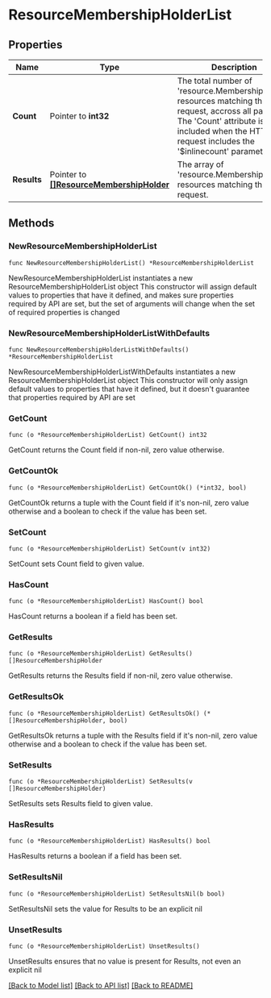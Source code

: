 # ResourceMembershipHolderList

## Properties

Name | Type | Description | Notes
------------ | ------------- | ------------- | -------------
**Count** | Pointer to **int32** | The total number of &#39;resource.MembershipHolder&#39; resources matching the request, accross all pages. The &#39;Count&#39; attribute is included when the HTTP GET request includes the &#39;$inlinecount&#39; parameter. | [optional] 
**Results** | Pointer to [**[]ResourceMembershipHolder**](resource.MembershipHolder.md) | The array of &#39;resource.MembershipHolder&#39; resources matching the request. | [optional] 

## Methods

### NewResourceMembershipHolderList

`func NewResourceMembershipHolderList() *ResourceMembershipHolderList`

NewResourceMembershipHolderList instantiates a new ResourceMembershipHolderList object
This constructor will assign default values to properties that have it defined,
and makes sure properties required by API are set, but the set of arguments
will change when the set of required properties is changed

### NewResourceMembershipHolderListWithDefaults

`func NewResourceMembershipHolderListWithDefaults() *ResourceMembershipHolderList`

NewResourceMembershipHolderListWithDefaults instantiates a new ResourceMembershipHolderList object
This constructor will only assign default values to properties that have it defined,
but it doesn't guarantee that properties required by API are set

### GetCount

`func (o *ResourceMembershipHolderList) GetCount() int32`

GetCount returns the Count field if non-nil, zero value otherwise.

### GetCountOk

`func (o *ResourceMembershipHolderList) GetCountOk() (*int32, bool)`

GetCountOk returns a tuple with the Count field if it's non-nil, zero value otherwise
and a boolean to check if the value has been set.

### SetCount

`func (o *ResourceMembershipHolderList) SetCount(v int32)`

SetCount sets Count field to given value.

### HasCount

`func (o *ResourceMembershipHolderList) HasCount() bool`

HasCount returns a boolean if a field has been set.

### GetResults

`func (o *ResourceMembershipHolderList) GetResults() []ResourceMembershipHolder`

GetResults returns the Results field if non-nil, zero value otherwise.

### GetResultsOk

`func (o *ResourceMembershipHolderList) GetResultsOk() (*[]ResourceMembershipHolder, bool)`

GetResultsOk returns a tuple with the Results field if it's non-nil, zero value otherwise
and a boolean to check if the value has been set.

### SetResults

`func (o *ResourceMembershipHolderList) SetResults(v []ResourceMembershipHolder)`

SetResults sets Results field to given value.

### HasResults

`func (o *ResourceMembershipHolderList) HasResults() bool`

HasResults returns a boolean if a field has been set.

### SetResultsNil

`func (o *ResourceMembershipHolderList) SetResultsNil(b bool)`

 SetResultsNil sets the value for Results to be an explicit nil

### UnsetResults
`func (o *ResourceMembershipHolderList) UnsetResults()`

UnsetResults ensures that no value is present for Results, not even an explicit nil

[[Back to Model list]](../README.md#documentation-for-models) [[Back to API list]](../README.md#documentation-for-api-endpoints) [[Back to README]](../README.md)


